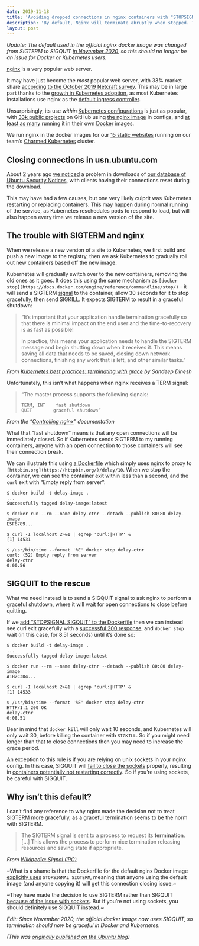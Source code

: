 ```yaml
---
date: 2019-11-18
title: 'Avoiding dropped connections in nginx containers with "STOPSIGNAL SIGQUIT"'
description: 'By default, Nginx will terminate abruptly when stopped. This can easily lead to dropped connections in production services. SIGQUIT is the answer.'
layout: post
---
```


*Update: The default used in the official nginx docker image was changed from SIGTERM to SIGQUIT [in November 2020](https://github.com/nginxinc/docker-nginx/commit/3fb70ddd7094c1fdd50cc83d432643dc10ab6243), so this should no longer be an issue for Docker or Kubernetes users.*

[nginx](https://www.nginx.com/resources/wiki/) is a very popular web server.

It may have just become the _most_ popular web server, with 33% market share [according to the October 2019 Netcraft survey](https://news.netcraft.com/archives/2019/10/24/october-2019-web-server-survey.html). This may be in large part thanks to the [growth in Kubernetes adoption](https://dzone.com/articles/survey-reveals-rapid-growth-in-kubernetes-usage-se), as most Kubernetes installations use nginx as the [default ingress controller](https://github.com/kubernetes/ingress-nginx).

Unsurprisingly, its use _within_ [Kubernetes configurations](https://kubernetes.io/) is just as popular, with [33k public projects](https://github.com/search?q=%22containers%3A%22+%22image%3A+nginx%22+filename%3A*.yaml&type=Code) on GitHub using [the nginx image](https://hub.docker.com/_/nginx) in configs, and [at least as many](https://github.com/search?q=filename%3ADockerfile+%28%22ENTRYPOINT+nginx%22+OR+%22CMD+nginx%22%29&type=Code) running it in their own [Docker](https://docs.docker.com/install/) images.

We run nginx in the docker images for our [15 static websites](https://github.com/search?p=1&q=topic%3Awebsite+org%3Acanonical-web-and-design+%22CMD+nginx%22&type=Code) running on our team’s [Charmed Kubernetes](https://ubuntu.com/kubernetes) cluster.


## Closing connections in usn.ubuntu.com

About 2 years ago [we noticed](https://github.com/canonical-web-and-design/deployment-configs/pull/62) a problem in downloads of [our database of Ubuntu Security Notices](https://usn.ubuntu.com/usn-db/database-all.pickle.bz2), with clients having their connections reset during the download.

This may have had a few causes, but one very likely culprit was Kubernetes restarting or replacing containers. This may happen during normal running of the service, as Kubernetes reschedules pods to respond to load, but will also happen every time we release a new version of the site.


## The trouble with SIGTERM and nginx

When we release a new version of a site to Kubernetes, we first build and push a new image to the registry, then we ask Kubernetes to gradually roll out new containers based off the new image.

Kubernetes will gradually switch over to the new containers, removing the old ones as it goes. It does this using the same mechanism as `[docker stop](https://docs.docker.com/engine/reference/commandline/stop/)` - it will send a SIGTERM [signal](https://en.wikipedia.org/wiki/Signal_(IPC)#POSIX_signals) to the container, allow 30 seconds for it to stop gracefully, then send SIGKILL. It expects SIGTERM to result in a graceful shutdown:

> “It’s important that your application handle termination gracefully so that there is minimal impact on the end user and the time-to-recovery is as fast as possible!
>
> In practice, this means your application needs to handle the SIGTERM message and begin shutting down when it receives it. This means saving all data that needs to be saved, closing down network connections, finishing any work that is left, and other similar tasks.”

*From [Kubernetes best practices: terminating with grace](https://cloud.google.com/blog/products/gcp/kubernetes-best-practices-terminating-with-grace) by Sandeep Dinesh*

Unfortunately, this isn’t what happens when nginx receives a TERM signal:

> “The master process supports the following signals:
> 
>     TERM, INT    fast shutdown
>     QUIT        graceful shutdown”

*From the “[Controlling nginx](http://nginx.org/en/docs/control.html)” documentation*

What that “fast shutdown” means is that any open connections will be immediately closed. So if Kubernetes sends SIGTERM to my running containers, anyone with an open connection to those containers will see their connection break.

We can illustrate this using [a Dockerfile](https://gist.github.com/nottrobin/60d949fd41c99b8c77fb23f614b126f8) which simply uses nginx to proxy to `[httpbin.org](https://httpbin.org/)/delay/10`. When we stop the container, we can see the container exit within less than a second, and the `curl` exit with “Empty reply from server”:

    $ docker build -t delay-image .
    ...
    Successfully tagged delay-image:latest
 
    $ docker run --rm --name delay-ctnr --detach --publish 80:80 delay-image
    E5F6789...

    $ curl -I localhost 2>&1 | egrep 'curl:|HTTP' &
    [1] 14531

    $ /usr/bin/time --format '%E' docker stop delay-ctnr
    curl: (52) Empty reply from server
    delay-ctnr
    0:00.56

## SIGQUIT to the rescue

What we need instead is to send a SIGQUIT signal to ask nginx to perform a graceful shutdown, where it will wait for open connections to close before quitting.

If we  [add “STOPSIGNAL SIGQUIT” to the Dockerfile](https://gist.github.com/nottrobin/79087f07efab61f013c6e7e519a96ad8) then we can instead see curl exit gracefully with a [successful 200 response](https://en.wikipedia.org/wiki/List_of_HTTP_status_codes#2xx_Success), and `docker stop` wait (in this case, for 8.51 seconds) until it’s done so:

    $ docker build -t delay-image .
    ...
    Successfully tagged delay-image:latest

    $ docker run --rm --name delay-ctnr --detach --publish 80:80 delay-image
    A1B2C3D4...

    $ curl -I localhost 2>&1 | egrep 'curl:|HTTP' &
    [1] 14533

    $ /usr/bin/time --format '%E' docker stop delay-ctnr
    HTTP/1.1 200 OK
    delay-ctnr
    0:08.51

Bear in mind that `docker kill` will only wait 10 seconds, and Kubernetes will only wait 30, before killing the container with `SIGKILL`. So if you might need longer than that to close connections then you may need to increase the grace period.

An exception to this rule is if you are relying on unix sockets in your nginx config. In this case, SIGQUIT will [fail to close the sockets](https://trac.nginx.org/nginx/ticket/753) properly, resulting in [containers potentially not restarting correctly](https://github.com/nginxinc/docker-nginx/issues/167). So if you’re using sockets, be careful with SIGQUIT.


## Why isn’t this default?

I can’t find any reference to why nginx made the decision not to treat SIGTERM more gracefully, as a graceful termination seems to be the norm with SIGTERM.

> The SIGTERM signal is sent to a process to request its **termination**. [...] This allows the process to perform nice termination releasing resources and saving state if appropriate.

*From [Wikipedia: Signal (IPC)](https://en.wikipedia.org/w/index.php?title=Signal_(IPC)&oldid=924696609)*

~What is a shame is that the Dockerfile for the default nginx Docker image [explicitly uses](https://github.com/nginxinc/docker-nginx/blob/fe97d699daae7e04f916771ac520f7cf25ab2b27/mainline/buster/Dockerfile#L101) `STOPSIGNAL SIGTERM`, meaning that anyone using the default image (and anyone copying it) will get this connection closing issue.~

~They have made the decision to use SIGTERM rather than SIGQUIT [because of the issue with sockets](https://github.com/nginxinc/docker-nginx/issues/167). But if you’re not using sockets, you should definitely use SIGQUIT instead.~

*Edit: Since November 2020, the official docker image now uses SIGQUIT, so termination should now be graceful in Docker and Kubernetes.*

*(This was [originally published on the Ubuntu blog](https://ubuntu.com/blog/avoiding-dropped-connections-in-nginx-containers-with-stopsignal-sigquit))*